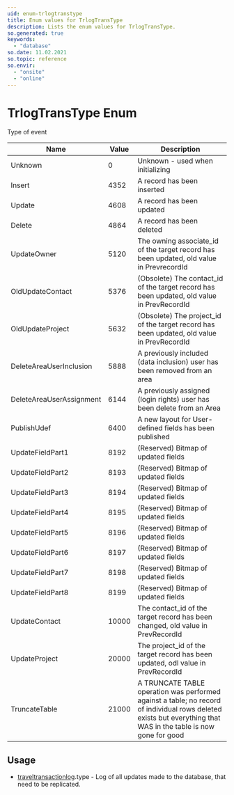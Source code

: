 ```yaml
---
uid: enum-trlogtranstype
title: Enum values for TrlogTransType
description: Lists the enum values for TrlogTransType.
so.generated: true
keywords:
  - "database"
so.date: 11.02.2021
so.topic: reference
so.envir:
  - "onsite"
  - "online"
---
```


# TrlogTransType Enum

Type of event

| Name | Value | Description |
|------|-------|-------------|
|Unknown|0|Unknown - used when initializing|
|Insert|4352|A record has been inserted|
|Update|4608|A record has been updated|
|Delete|4864|A record has been deleted|
|UpdateOwner|5120|The owning associate_id of the target record has been updated, old value in PrevrecordId|
|OldUpdateContact|5376|(Obsolete) The contact_id of the target record has been updated, old value in PrevRecordId|
|OldUpdateProject|5632|(Obsolete) The project_id of the target record has been updated, old value in PrevRecordId|
|DeleteAreaUserInclusion|5888|A previously included (data inclusion) user has been removed from an area|
|DeleteAreaUserAssignment|6144|A previously assigned (login rights) user has been delete from an Area|
|PublishUdef|6400|A new layout for User-defined fields has been published|
|UpdateFieldPart1|8192|(Reserved) Bitmap of updated fields|
|UpdateFieldPart2|8193|(Reserved) Bitmap of updated fields|
|UpdateFieldPart3|8194|(Reserved) Bitmap of updated fields|
|UpdateFieldPart4|8195|(Reserved) Bitmap of updated fields|
|UpdateFieldPart5|8196|(Reserved) Bitmap of updated fields|
|UpdateFieldPart6|8197|(Reserved) Bitmap of updated fields|
|UpdateFieldPart7|8198|(Reserved) Bitmap of updated fields|
|UpdateFieldPart8|8199|(Reserved) Bitmap of updated fields|
|UpdateContact|10000|The contact_id of the target record has been changed, old value in PrevRecordId|
|UpdateProject|20000|The project_id of the target record has been updated, odl value in PrevRecordId|
|TruncateTable|21000|A TRUNCATE TABLE operation was performed against a table; no record of individual rows deleted exists but everything that WAS in the table is now gone for good|

## Usage

* [traveltransactionlog](../traveltransactionlog.md).type - Log of all updates made to the database, that need to be replicated.
